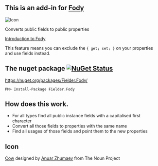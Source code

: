 ## This is an add-in for [Fody](https://github.com/Fody/Fody/) 

![Icon](https://raw.github.com/Fody/Fielder/master/Icons/package_icon.png)

Converts public fields to public properties

[Introduction to Fody](http://github.com/Fody/Fody/wiki/SampleUsage)

This feature means you can exclude the `{ get; set; }` on your properties and use fields instead.

## The nuget package  [![NuGet Status](http://img.shields.io/nuget/v/Fielder.Fody.svg?style=flat)](https://www.nuget.org/packages/Fielder.Fody/)

https://nuget.org/packages/Fielder.Fody/

    PM> Install-Package Fielder.Fody

## How does this work. 

 * For all types find all public instance fields with a capitalised first character
 * Convert all those fields to properties with the same name
 * Find all usages of those fields and point them to the new properties

## Icon

<a href="http://thenounproject.com/noun/cow/#icon-No5849" target="_blank">Cow</a> designed by <a href="http://thenounproject.com/yxorama" target="_blank">Anuar Zhumaev</a> from The Noun Project
